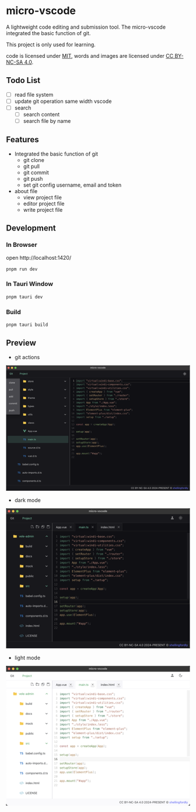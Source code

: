 # micro-vscode

A lightweight code editing and submission tool. The micro-vscode integrated the basic function of git.

This project is only used for learning.

code is licensed under [MIT](https://github.com/shellingfordly/micro-vscode/blob/main/LICENSE),
words and images are licensed under [CC BY-NC-SA 4.0](https://creativecommons.org/licenses/by-nc-sa/4.0/).

## Todo List

- [ ] read file system
- [ ] update git operation same width vscode
- [ ] search
  - [ ] search content
  - [ ] search file by name

## Features

- Integrated the basic function of git
  - git clone
  - git pull
  - git commit
  - git push
  - set git config username, email and token
- about file
  - view project file
  - editor project file
  - write project file

## Development

### In Browser

open http://localhost:1420/

```bash
pnpm run dev
```

### In Tauri Window

```bash
pnpm tauri dev
```

### Build

```bash
pnpm tauri build
```

## Preview

- git actions

![git](./public/git_dark.png)

- dark mode

![project_dark](./public/project_dark.png)

- light mode

![project_light](./public/project_light.png)
